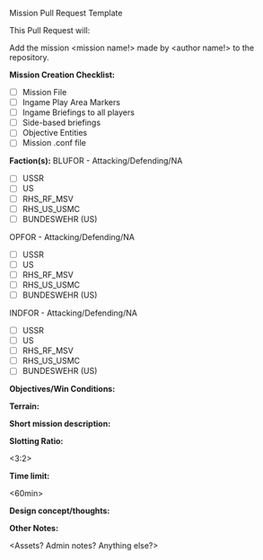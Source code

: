 Mission Pull Request Template

This Pull Request will:

Add the mission <mission name!> made by <author name!> to the repository.

**Mission Creation Checklist:**
- [ ] Mission File
- [ ] Ingame Play Area Markers
- [ ] Ingame Briefings to all players
- [ ] Side-based briefings
- [ ] Objective Entities
- [ ] Mission .conf file

**Faction(s):**
BLUFOR - Attacking/Defending/NA
- [ ] USSR
- [ ] US
- [ ] RHS_RF_MSV
- [ ] RHS_US_USMC
- [ ] BUNDESWEHR (US)

OPFOR - Attacking/Defending/NA
- [ ] USSR
- [ ] US
- [ ] RHS_RF_MSV
- [ ] RHS_US_USMC
- [ ] BUNDESWEHR (US)

INDFOR - Attacking/Defending/NA
- [ ] USSR
- [ ] US
- [ ] RHS_RF_MSV
- [ ] RHS_US_USMC
- [ ] BUNDESWEHR (US)

**Objectives/Win Conditions:**

<mission objectives>

**Terrain:**

<What terrain is it on>

**Short mission description:**

<short description here>

**Slotting Ratio:**

<3:2>

**Time limit:**

<60min>

**Design concept/thoughts:**

<enter text here>

**Other Notes:**

<Assets? Admin notes? Anything else?>